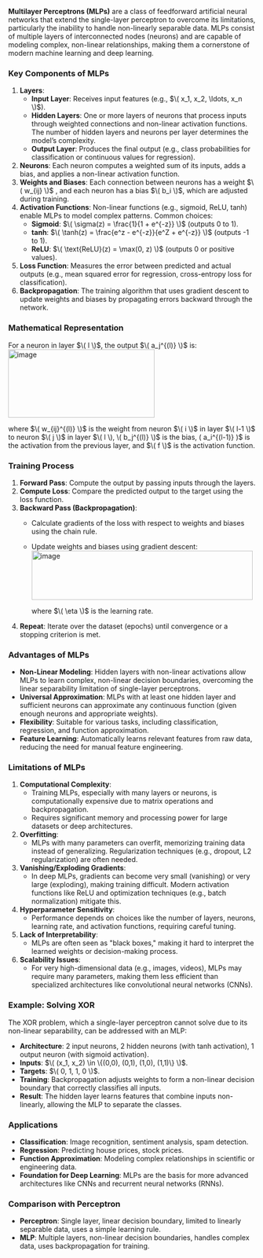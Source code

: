 **Multilayer Perceptrons (MLPs)** are a class of feedforward artificial neural networks that extend the single-layer perceptron to overcome its limitations, particularly the inability to handle non-linearly separable data. MLPs consist of multiple layers of interconnected nodes (neurons) and are capable of modeling complex, non-linear relationships, making them a cornerstone of modern machine learning and deep learning.

### Key Components of MLPs
1. **Layers**:
   - **Input Layer**: Receives input features (e.g., $\( x_1, x_2, \ldots, x_n \)$).
   - **Hidden Layers**: One or more layers of neurons that process inputs through weighted connections and non-linear activation functions. The number of hidden layers and neurons per layer determines the model’s complexity.
   - **Output Layer**: Produces the final output (e.g., class probabilities for classification or continuous values for regression).
2. **Neurons**: Each neuron computes a weighted sum of its inputs, adds a bias, and applies a non-linear activation function.
3. **Weights and Biases**: Each connection between neurons has a weight $\( w_{ij} \)$ , and each neuron has a bias $\( b_i \)$, which are adjusted during training.
4. **Activation Functions**: Non-linear functions (e.g., sigmoid, ReLU, tanh) enable MLPs to model complex patterns. Common choices:
   - **Sigmoid**: $\( \sigma(z) = \frac{1}{1 + e^{-z}} \)$ (outputs 0 to 1).
   - **tanh**: $\( \tanh(z) = \frac{e^z - e^{-z}}{e^Z + e^{-z}} \)$ (outputs -1 to 1).
   - **ReLU**: $\( \text{ReLU}(z) = \max(0, z) \)$ (outputs 0 or positive values).
5. **Loss Function**: Measures the error between predicted and actual outputs (e.g., mean squared error for regression, cross-entropy loss for classification).
6. **Backpropagation**: The training algorithm that uses gradient descent to update weights and biases by propagating errors backward through the network.

### Mathematical Representation
For a neuron in layer $\( l \)$, the output $\( a_j^{(l)} \)$ is:
<img width="298" height="139" alt="image" src="https://github.com/user-attachments/assets/cb7ae23e-eaaf-4759-ada3-6993ad6ca92e" />

where $\( w_{ij}^{(l)} \)$ is the weight from neuron $\( i \)$ in layer $\( l-1 \)$ to neuron $\( j \)$ in layer $\( l \), \( b_j^{(l)} \)$ is the bias, \( a_i^{(l-1)} \)$ is the activation from the previous layer, and $\( f \)$ is the activation function.

### Training Process
1. **Forward Pass**: Compute the output by passing inputs through the layers.
2. **Compute Loss**: Compare the predicted output to the target using the loss function.
3. **Backward Pass (Backpropagation)**:
   - Calculate gradients of the loss with respect to weights and biases using the chain rule.
   - Update weights and biases using gradient descent:
     <img width="450" height="100" alt="image" src="https://github.com/user-attachments/assets/d1b29812-ba13-4981-9e3d-4f5fac616b06" />

     where $\( \eta \)$ is the learning rate.
4. **Repeat**: Iterate over the dataset (epochs) until convergence or a stopping criterion is met.

### Advantages of MLPs
- **Non-Linear Modeling**: Hidden layers with non-linear activations allow MLPs to learn complex, non-linear decision boundaries, overcoming the linear separability limitation of single-layer perceptrons.
- **Universal Approximation**: MLPs with at least one hidden layer and sufficient neurons can approximate any continuous function (given enough neurons and appropriate weights).
- **Flexibility**: Suitable for various tasks, including classification, regression, and function approximation.
- **Feature Learning**: Automatically learns relevant features from raw data, reducing the need for manual feature engineering.

### Limitations of MLPs
1. **Computational Complexity**:
   - Training MLPs, especially with many layers or neurons, is computationally expensive due to matrix operations and backpropagation.
   - Requires significant memory and processing power for large datasets or deep architectures.
2. **Overfitting**:
   - MLPs with many parameters can overfit, memorizing training data instead of generalizing. Regularization techniques (e.g., dropout, L2 regularization) are often needed.
3. **Vanishing/Exploding Gradients**:
   - In deep MLPs, gradients can become very small (vanishing) or very large (exploding), making training difficult. Modern activation functions like ReLU and optimization techniques (e.g., batch normalization) mitigate this.
4. **Hyperparameter Sensitivity**:
   - Performance depends on choices like the number of layers, neurons, learning rate, and activation functions, requiring careful tuning.
5. **Lack of Interpretability**:
   - MLPs are often seen as "black boxes," making it hard to interpret the learned weights or decision-making process.
6. **Scalability Issues**:
   - For very high-dimensional data (e.g., images, videos), MLPs may require many parameters, making them less efficient than specialized architectures like convolutional neural networks (CNNs).

### Example: Solving XOR
The XOR problem, which a single-layer perceptron cannot solve due to its non-linear separability, can be addressed with an MLP:
- **Architecture**: 2 input neurons, 2 hidden neurons (with tanh activation), 1 output neuron (with sigmoid activation).
- **Inputs**: $\( (x_1, x_2) \in \{(0,0), (0,1), (1,0), (1,1)\} \)$.
- **Targets**: $\( 0, 1, 1, 0 \)$.
- **Training**: Backpropagation adjusts weights to form a non-linear decision boundary that correctly classifies all inputs.
- **Result**: The hidden layer learns features that combine inputs non-linearly, allowing the MLP to separate the classes.

### Applications
- **Classification**: Image recognition, sentiment analysis, spam detection.
- **Regression**: Predicting house prices, stock prices.
- **Function Approximation**: Modeling complex relationships in scientific or engineering data.
- **Foundation for Deep Learning**: MLPs are the basis for more advanced architectures like CNNs and recurrent neural networks (RNNs).

### Comparison with Perceptron
- **Perceptron**: Single layer, linear decision boundary, limited to linearly separable data, uses a simple learning rule.
- **MLP**: Multiple layers, non-linear decision boundaries, handles complex data, uses backpropagation for training.

